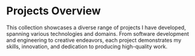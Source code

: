 # Projects Overview
This collection showcases a diverse range of projects I have developed, spanning various technologies and domains. From software development and engineering to creative endeavors, each project demonstrates my skills, innovation, and dedication to producing high-quality work.
